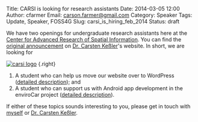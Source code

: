 Title: CARSI is looking for research assistants
Date: 2014-03-05 12:00
Author: cfarmer
Email: carson.farmer@gmail.com
Category: Speaker
Tags: Update, Speaker, FOSS4G
Slug: carsi_is_hiring_feb_2014
Status: draft

We have two openings for undergraduate research assistants here at the [Center for Advanced Research of Spatial Information][carsi]. You can find the [original announcement][original] on [Dr. Carsten Keßler][carsten]'s website. In short, we are looking for

[![carsi logo][image]][carsi] {.right}

1. A student who can help us move our website over to WordPress ([detailed description][wordpress]); and
2. A student who can support us with Android app development in the enviroCar project ([detailed description][envirocar]).

If either of these topics sounds interesting to you, please get in touch with [myself][me] or [Dr. Carsten Keßler][carsten].

[carsi]: http://carsilab.org/
[carsten]: http://carsten.io/contact/
[me]: http://www.carsonfarmer.com/contact/
[image]: {filename}/images/CARSI1-300x116.png
[wordpress]: http://carsten.io/ad-website.pdf
[envirocar]: http://carsten.io/ad-envirocar.pdf
[original]: http://carsten.io/openings/
